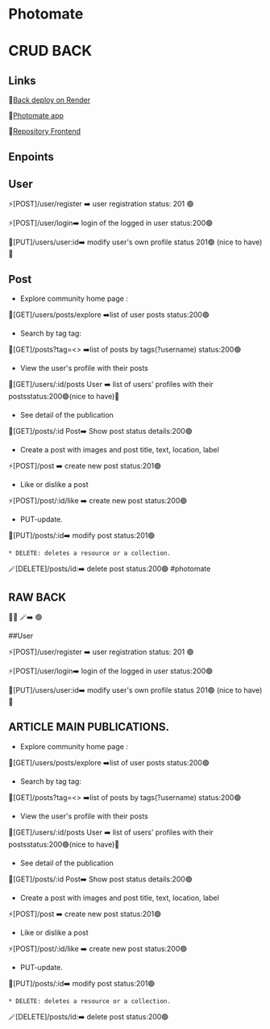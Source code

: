 # Photomate

# CRUD BACK

## Links

💫[Back deploy on Render](https://cristina-fores-final-project-202209.onrender.com/)

💫[Photomate app](https://cristina-fores-final-project-202209.netlify.app/)

💫[Repository Frontend](https://github.com/isdi-coders-2022/Cristina-Fores_Front-Final-Project-202209-BCN)

## Enpoints

## User

⚡[POST]/user/register ➡️ user registration status: 201 🟢

⚡[POST]/user/login➡️ login of the logged in user status:200🟢

📝[PUT]/users/user:id➡️ modify user's own profile status 201🟢 (nice to have)💬

## Post

- Explore community home page :

📍[GET]/users/posts/explore ➡️list of user posts status:200🟢

- Search by tag tag:

📍[GET]/posts?tag=<> ➡️list of posts by tags(?username) status:200🟢

- View the user's profile with their posts

📍[GET]/users/:id/posts User ➡️ list of users' profiles with their postsstatus:200🟢(nice to have)💬

- See detail of the publication

📍[GET]/posts/:id Post➡️ Show post status details:200🟢

- Create a post with images and post title, text, location,
  label

⚡[POST]/post ➡️ create new post status:201🟢

- Like or dislike a post

⚡[POST]/post/:id/like ➡️ create new post status:200🟢

- PUT-update.

📝[PUT]/posts/:id➡️ modify post status:201🟢

    * DELETE: deletes a resource or a collection.

🪄[DELETE]/posts/id:➡️ delete post status:200🟢
#photomate

## RAW BACK

📍📝 🪄➡️ 🟢

##User

⚡[POST]/user/register ➡️ user registration status: 201 🟢

⚡[POST]/user/login➡️ login of the logged in user status:200🟢

📝[PUT]/users/user:id➡️ modify user's own profile status 201🟢 (nice to have)💬

## ARTICLE MAIN PUBLICATIONS.

- Explore community home page :

📍[GET]/users/posts/explore ➡️list of user posts status:200🟢

- Search by tag tag:

📍[GET]/posts?tag=<> ➡️list of posts by tags(?username) status:200🟢

- View the user's profile with their posts

📍[GET]/users/:id/posts User ➡️ list of users' profiles with their postsstatus:200🟢(nice to have)💬

- See detail of the publication

📍[GET]/posts/:id Post➡️ Show post status details:200🟢

- Create a post with images and post title, text, location,
  label

⚡[POST]/post ➡️ create new post status:201🟢

- Like or dislike a post

⚡[POST]/post/:id/like ➡️ create new post status:200🟢

- PUT-update.

📝[PUT]/posts/:id➡️ modify post status:201🟢

    * DELETE: deletes a resource or a collection.

🪄[DELETE]/posts/id:➡️ delete post status:200🟢
